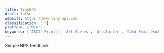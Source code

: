 ```yaml
---
title: TinyNPS
draft: false 
website: https://www.tiny-nps.com
classification: ['']
platform: ['Web']
keywords: ['ASCII Prints', 'Art Scenes', 'Artstarter', 'Cold Email Hacks', 'Conversion Checklist', 'Conversions by FullStory', 'Elevio', 'Emoj.ai', 'Interactive NPS Benchmarks – Delighted', 'Interactive NPS Calculator (by Delighted)', 'Kochava', 'Loop', 'NPS for B2B SaaS', 'SMB Trust Rating', 'Salesmachine', 'Salesmachine for Slack', 'WikiArt', 'Zoho CRM', 'mightysignal']
---
```

Simple NPS feedback